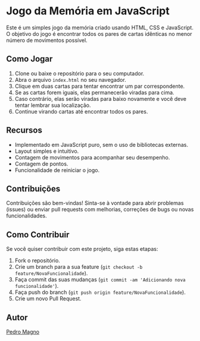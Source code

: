 # Jogo da Memória em JavaScript

Este é um simples jogo da memória criado usando HTML, CSS e JavaScript. O objetivo do jogo é encontrar todos os pares de cartas idênticas no menor número de movimentos possível.

## Como Jogar

1. Clone ou baixe o repositório para o seu computador.
2. Abra o arquivo `index.html` no seu navegador.
3. Clique em duas cartas para tentar encontrar um par correspondente.
4. Se as cartas forem iguais, elas permanecerão viradas para cima.
5. Caso contrário, elas serão viradas para baixo novamente e você deve tentar lembrar sua localização.
6. Continue virando cartas até encontrar todos os pares.

## Recursos

- Implementado em JavaScript puro, sem o uso de bibliotecas externas.
- Layout simples e intuitivo.
- Contagem de movimentos para acompanhar seu desempenho.
- Contagem de pontos.
- Funcionalidade de reiniciar o jogo.

## Contribuições

Contribuições são bem-vindas! Sinta-se à vontade para abrir problemas (issues) ou enviar pull requests com melhorias, correções de bugs ou novas funcionalidades.

## Como Contribuir

Se você quiser contribuir com este projeto, siga estas etapas:

1. Fork o repositório.
2. Crie um branch para a sua feature (`git checkout -b feature/NovaFuncionalidade`).
3. Faça commit das suas mudanças (`git commit -am 'Adicionando nova funcionalidade'`).
4. Faça push do branch (`git push origin feature/NovaFuncionalidade`).
5. Crie um novo Pull Request.

## Autor

[Pedro Magno](https://github.com/PedroMagno11)
